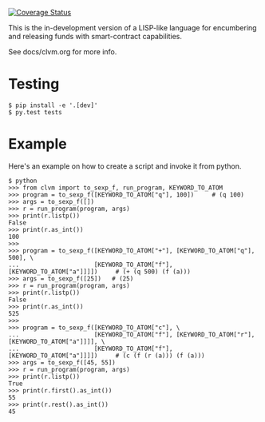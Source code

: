 [![Coverage Status](https://coveralls.io/repos/github/Chia-Network/clvm/badge.svg)](https://coveralls.io/github/Chia-Network/clvm)

This is the in-development version of a LISP-like language for encumbering and releasing funds with smart-contract capabilities.

See docs/clvm.org for more info.


Testing
=======

    $ pip install -e '.[dev]'
    $ py.test tests


Example
=======

Here's an example on how to create a script and invoke it from python.

    $ python
    >>> from clvm import to_sexp_f, run_program, KEYWORD_TO_ATOM
    >>> program = to_sexp_f([KEYWORD_TO_ATOM["q"], 100])     # (q 100)
    >>> args = to_sexp_f([])
    >>> r = run_program(program, args)
    >>> print(r.listp())
    False
    >>> print(r.as_int())
    100
    >>>
    >>> program = to_sexp_f([KEYWORD_TO_ATOM["+"], [KEYWORD_TO_ATOM["q"], 500], \
    ...                     [KEYWORD_TO_ATOM["f"], [KEYWORD_TO_ATOM["a"]]]])     # (+ (q 500) (f (a)))
    >>> args = to_sexp_f([25])   # (25)
    >>> r = run_program(program, args)
    >>> print(r.listp())
    False
    >>> print(r.as_int())
    525
    >>>
    >>> program = to_sexp_f([KEYWORD_TO_ATOM["c"], \
    ...                     [KEYWORD_TO_ATOM["f"], [KEYWORD_TO_ATOM["r"], [KEYWORD_TO_ATOM["a"]]]], \
    ...                     [KEYWORD_TO_ATOM["f"], [KEYWORD_TO_ATOM["a"]]]])     # (c (f (r (a))) (f (a)))
    >>> args = to_sexp_f([45, 55])
    >>> r = run_program(program, args)
    >>> print(r.listp())
    True
    >>> print(r.first().as_int())
    55
    >>> print(r.rest().as_int())
    45
